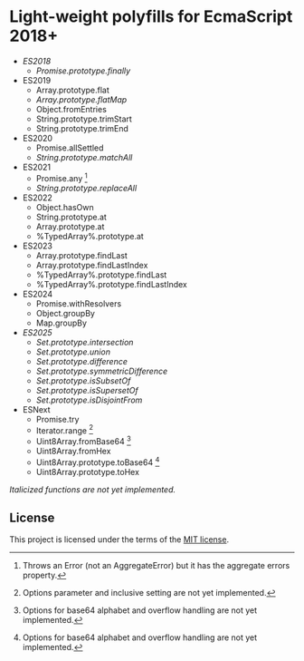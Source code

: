 # Light-weight polyfills for EcmaScript 2018+

* _ES2018_
  - _Promise.prototype.finally_
* ES2019
  - Array.prototype.flat
  - _Array.prototype.flatMap_
  - Object.fromEntries
  - String.prototype.trimStart
  - String.prototype.trimEnd
* ES2020
  - Promise.allSettled
  - _String.prototype.matchAll_
* ES2021
  - Promise.any [^aggerror]
  - _String.prototype.replaceAll_
* ES2022
  - Object.hasOwn
  - String.prototype.at
  - Array.prototype.at
  - %TypedArray%.prototype.at
* ES2023
  - Array.prototype.findLast
  - Array.prototype.findLastIndex
  - %TypedArray%.prototype.findLast
  - %TypedArray%.prototype.findLastIndex
* ES2024
  - Promise.withResolvers
  - Object.groupBy
  - Map.groupBy
* _ES2025_
  - _Set.prototype.intersection_
  - _Set.prototype.union_
  - _Set.prototype.difference_
  - _Set.prototype.symmetricDifference_
  - _Set.prototype.isSubsetOf_
  - _Set.prototype.isSupersetOf_
  - _Set.prototype.isDisjointFrom_
* ESNext
  - Promise.try
  - Iterator.range [^range]
  - Uint8Array.fromBase64 [^base64]
  - Uint8Array.fromHex
  - Uint8Array.prototype.toBase64 [^base64]
  - Uint8Array.prototype.toHex

_Italicized functions are not yet implemented._
[^range]: Options parameter and inclusive setting are not yet implemented.
[^base64]: Options for base64 alphabet and overflow handling are not yet implemented.
[^aggerror]: Throws an Error (not an AggregateError) but it has the aggregate errors property.

## License

This project is licensed under the terms of the [MIT license](LICENSE.txt).
